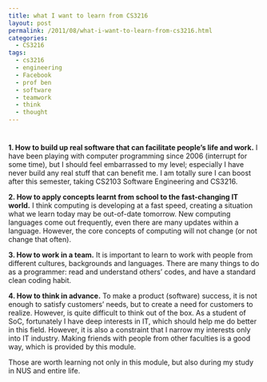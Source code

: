 ```yaml
---
title: what I want to learn from CS3216
layout: post
permalink: /2011/08/what-i-want-to-learn-from-cs3216.html
categories:
  - CS3216
tags:
  - cs3216
  - engineering
  - Facebook
  - prof ben
  - software
  - teamwork
  - think
  - thought
---
```

# 

**1. How to build up real software that can facilitate people’s life and work.** I have been playing with computer programming since 2006 (interrupt for some time), but I should feel embarrassed to my level; especially I have never build any real stuff that can benefit me. I am totally sure I can boost after this semester, taking CS2103 Software Engineering and CS3216.

**2. How to apply concepts learnt from school to the fast-changing IT world.** I think computing is developing at a fast speed, creating a situation what we learn today may be out-of-date tomorrow. New computing languages come out frequently, even there are many updates within a language. However, the core concepts of computing will not change (or not change that often).

**3. How to work in a team.** It is important to learn to work with people from different cultures, backgrounds and languages. There are many things to do as a programmer: read and understand others’ codes, and have a standard clean coding habit.

**4. How to think in advance.** To make a product (software) success, it is not enough to satisfy customers’ needs, but to create a need for customers to realize. However, is quite difficult to think out of the box. As a student of SoC, fortunately I have deep interests in IT, which should help me do better in this field. However, it is also a constraint that I narrow my interests only into IT industry. Making friends with people from other faculties is a good way, which is provided by this module.

Those are worth learning not only in this module, but also during my study in NUS and entire life.